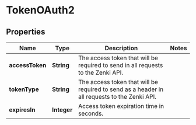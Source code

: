 

# TokenOAuth2


## Properties

| Name | Type | Description | Notes |
|------------ | ------------- | ------------- | -------------|
|**accessToken** | **String** | The access token that will be required to send in all requests to the Zenki API. |  |
|**tokenType** | **String** | The access token that will be required to send as a header in all requests to the Zenki API. |  |
|**expiresIn** | **Integer** | Access token expiration time in seconds. |  |



